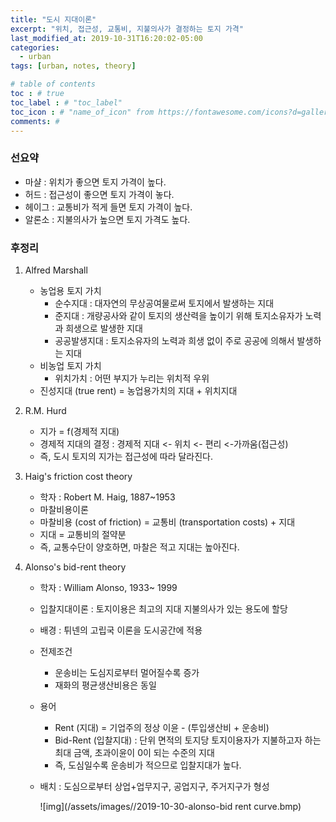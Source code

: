 ```yaml
---
title: "도시 지대이론"
excerpt: "위치, 접근성, 교통비, 지불의사가 결정하는 토지 가격"
last_modified_at: 2019-10-31T16:20:02-05:00
categories:
  - urban
tags: [urban, notes, theory]

# table of contents
toc : # true
toc_label : # "toc_label"
toc_icon : # "name_of_icon" from https://fontawesome.com/icons?d=gallery&s=solid&m=free
comments: # 
---
```




### 선요약

- 마샬 : 위치가 좋으면 토지 가격이 높다.
- 허드 : 접근성이 좋으면 토지 가격이 놓다.
- 헤이그 : 교통비가 적게 들면 토지 가격이 높다.
- 알론소 : 지불의사가 높으면 토지 가격도 높다.





### 후정리

1. Alfred Marshall
   - 농업용 토지 가치
     - 순수지대 : 대자연의 무상공여물로써 토지에서 발생하는 지대
     - 준지대 : 개량공사와 같이 토지의 생산력을 높이기 위해 토지소유자가 노력과 희생으로 발생한 지대
     - 공공발생지대 : 토지소유자의 노력과 희생 없이 주로 공공에 의해서 발생하는 지대
   - 비농업 토지 가치
     - 위치가치 : 어떤 부지가 누리는 위치적 우위
   - 진성지대 (true rent) = 농업용가치의 지대 + 위치지대



2. R.M. Hurd

   - 지가 =  f(경제적 지대)
   - 경제적 지대의 결정 : 경제적 지대 <- 위치 <- 편리 <-가까움(접근성)
   - 즉, 도시 토지의 지가는 접근성에 따라 달라진다.

   

3. Haig's friction cost theory

   - 학자 : Robert M. Haig,  1887~1953
   - 마찰비용이론
   - 마찰비용 (cost of friction)  = 교통비 (transportation costs)  + 지대
   - 지대 = 교통비의 절약분
   - 즉, 교통수단이 양호하면, 마찰은 적고 지대는 높아진다.

   

4. Alonso's bid-rent theory

   - 학자 : William Alonso, 1933~ 1999

   - 입찰지대이론 : 토지이용은 최고의 지대 지불의사가 있는 용도에 할당

   - 배경 : 튀넨의 고립국 이론을 도시공간에 적용

   - 전제조건 

     - 운송비는 도심지로부터 멀어질수록 증가
     - 재화의 평균생산비용은 동일

   - 용어

     - Rent (지대) = 기업주의 정상 이윤 - (투입생산비 + 운송비)
     - Bid-Rent (입찰지대) : 단위 면적의 토지당 토지이용자가 지불하고자 하는 최대 금액,  초과이윤이 0이 되는 수준의 지대
     - 즉, 도심일수록 운송비가 적으므로 입찰지대가 높다.

   - 배치 : 도심으로부터 상업+업무지구, 공업지구, 주거지구가 형성

     ![img](/assets/images//2019-10-30-alonso-bid rent curve.bmp)
